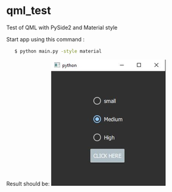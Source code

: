 # qml_test
Test of QML with PySide2 and Material style

Start app using this command :
```bash
   $ python main.py -style material
   ```

Result should be:
![alt text](https://github.com/AlexLaur/qml_test/blob/master/_result/result.JPG?raw=true)
